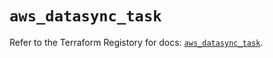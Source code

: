 # `aws_datasync_task`

Refer to the Terraform Registory for docs: [`aws_datasync_task`](https://registry.terraform.io/providers/hashicorp/aws/5.5.0/docs/resources/datasync_task).
